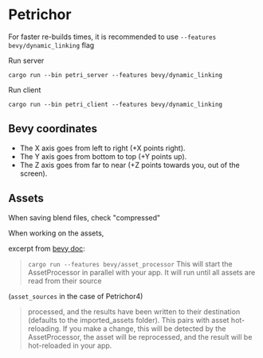 # Petrichor

For faster re-builds times, it is recommended to use `--features bevy/dynamic_linking` flag

Run server
```shell
cargo run --bin petri_server --features bevy/dynamic_linking
```

Run client
```shell
cargo run --bin petri_client --features bevy/dynamic_linking
```

## Bevy coordinates

- The X axis goes from left to right (+X points right).
- The Y axis goes from bottom to top (+Y points up).
- The Z axis goes from far to near (+Z points towards you, out of the screen).

## Assets

When saving blend files, check "compressed"

When working on the assets,

excerpt from [bevy doc](https://bevyengine.org/news/bevy-0-12/#enabling-pre-processing):

> `cargo run --features bevy/asset_processor`
> This will start the AssetProcessor in parallel with your app.
> It will run until all assets are read from their source

(`asset_sources` in the case of Petrichor4)

> processed, and the results have been written to their destination 
> (defaults to the imported_assets folder). 
> This pairs with asset hot-reloading. 
> If you make a change, this will be detected by the AssetProcessor, 
> the asset will be reprocessed, and the result will be hot-reloaded in your app.